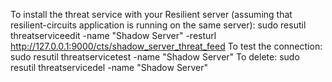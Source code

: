 To install the threat service with your Resilient server
    (assuming that resilient-circuits application is running on the same server):
        sudo resutil threatserviceedit -name "Shadow Server" -resturl http://127.0.0.1:9000/cts/shadow_server_threat_feed
To test the connection:
        sudo resutil threatservicetest -name "Shadow Server"
To delete:
        sudo resutil threatservicedel -name "Shadow Server"
